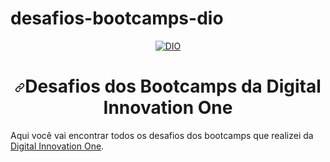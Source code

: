 # desafios-bootcamps-dio
<p align="center" dir="auto">
  <a target="_blank" rel="noopener noreferrer" href="dio.me"><img src="https://github.com/Pleiterson/desafios-bootcamps-dio/raw/master/assets/banner.png" alt="DIO" style="max-width: 100%;"></a>
</p>
<h1 align="center" dir="auto"><a id="user-content-desafios-dos-bootcamps-da-digital-innovation-one" class="anchor" aria-hidden="true" href="#desafios-dos-bootcamps-da-digital-innovation-one"><svg class="octicon octicon-link" viewBox="0 0 16 16" version="1.1" width="16" height="16" aria-hidden="true"><path fill-rule="evenodd" d="M7.775 3.275a.75.75 0 001.06 1.06l1.25-1.25a2 2 0 112.83 2.83l-2.5 2.5a2 2 0 01-2.83 0 .75.75 0 00-1.06 1.06 3.5 3.5 0 004.95 0l2.5-2.5a3.5 3.5 0 00-4.95-4.95l-1.25 1.25zm-4.69 9.64a2 2 0 010-2.83l2.5-2.5a2 2 0 012.83 0 .75.75 0 001.06-1.06 3.5 3.5 0 00-4.95 0l-2.5 2.5a3.5 3.5 0 004.95 4.95l1.25-1.25a.75.75 0 00-1.06-1.06l-1.25 1.25a2 2 0 01-2.83 0z"></path></svg></a>Desafios dos Bootcamps da Digital Innovation One</h1>
<p dir="auto">Aqui você vai encontrar todos os desafios dos bootcamps que realizei da <a href="https://digitalinnovation.one/" rel="nofollow">Digital Innovation One</a>.<br><br>
<br><br></p>
